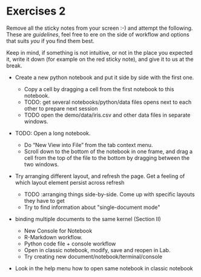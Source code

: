# Exercises 2

Remove all the sticky notes from your screen :-) and attempt the following.
These are _guidelines_, feel free to ere on the side of workflow and
options that suits _you_ if you find them best. 

Keep in mind, if something is not intuitive, or not in the place you expected it, write
it down (for example on the red sticky note), and give it to us at the break.


- Create a new python notebook and put it side by side with the first one. 
    - Copy a cell by dragging a cell from the first notebook to this notebook.
    - TODO: get several notebooks/python/data files opens next to each other to prepare next session
    - TODO open the demo/data/iris.csv and other data files in separate windows.

- TODO: Open a long notebook.
    - Do “New View into File” from the tab context menu. 
    - Scroll down to the bottom of the notebook in one frame, and drag a cell from the top of the file to the bottom by dragging between the two windows.

- Try arranging different layout, and refresh the page. Get a feeling of which layout element persist across refresh
    - TODO :arranging things side-by-side. Come up with specific layouts they have to get
    - Try to find information about "single-document mode"
  
- binding multiple documents to the same kernel (Section II)
    - New Console for Notebook
    - R-Markdown workflow.
    - Python code file + console workflow
    - Open in classic notebook, modify, save and reopen in Lab.
    - Try creating new document/notebook/terminal/console
    
    
- Look in the help menu how to open same notebook in classic notebook

        